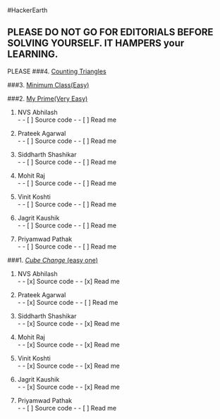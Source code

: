 #HackerEarth

## PLEASE DO NOT GO FOR EDITORIALS BEFORE SOLVING YOURSELF. IT HAMPERS your LEARNING. 
PLEASE
###4. [Counting Triangles](https://www.hackerearth.com/problem/algorithm/counting-triangles/)

###3. [Minimum Class(Easy)](https://www.hackerearth.com/problem/algorithm/minimum-class/)

###2. [My Prime(Very Easy)](https://www.hackerearth.com/problem/algorithm/my-prime/)

  1. NVS Abhilash  
    - - [ ] Source code 
    - - [ ] Read me

  2. Prateek Agarwal  
    - - [ ] Source code 
    - - [ ] Read me

  3. Siddharth Shashikar  
    - - [ ] Source code 
    - - [ ] Read me

  4. Mohit Raj  
    - - [ ] Source code 
    - - [ ] Read me

  5. Vinit Koshti  
    - - [ ] Source code 
    - - [ ] Read me

  6. Jagrit Kaushik  
    - - [ ] Source code 
    - - [ ] Read me

  7. Priyamwad Pathak  
    - - [ ] Source code 
    - - [ ] Read me


###1. [_Cube Change_ (easy one)](https://www.hackerearth.com/problem/algorithm/cube-change-qualifier2/) 
  1. NVS Abhilash  
    - - [x] Source code 
    - - [x] Read me

  2. Prateek Agarwal  
    - - [x] Source code 
    - - [ ] Read me

  3. Siddharth Shashikar  
    - - [x] Source code 
    - - [x] Read me

  4. Mohit Raj  
    - - [x] Source code 
    - - [x] Read me

  5. Vinit Koshti  
    - - [x] Source code 
    - - [x] Read me

  6. Jagrit Kaushik  
    - - [x] Source code 
    - - [x] Read me

  7. Priyamwad Pathak  
    - - [ ] Source code 
    - - [ ] Read me
    
